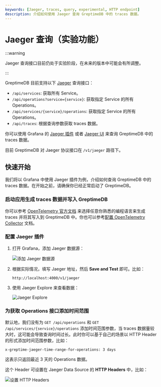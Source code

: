 ```yaml
---
keywords: [Jaeger, traces, query, experimental, HTTP endpoint]
description: 介绍如何使用 Jaeger 查询 GreptimeDB 中的 traces 数据。
---
```


# Jaeger 查询（实验功能）

:::warning

Jaeger 查询接口目前仍处于实验阶段，在未来的版本中可能会有所调整。

:::

GreptimeDB 目前支持以下 [Jaeger](https://www.jaegertracing.io/) 查询接口：

- `/api/services`: 获取所有 Service。
- `/api/operations?service={service}`: 获取指定 Service 的所有 Operations。
- `/api/services/{service}/operations`: 获取指定 Service 的所有 Operations。
- `/api/traces`: 根据查询参数获取 traces 数据。

你可以使用 Grafana 的 [Jaeger 插件](https://grafana.com/docs/grafana/latest/datasources/jaeger/) 或者 [Jaeger UI](https://github.com/jaegertracing/jaeger-ui) 来查询 GreptimeDB 中的 traces 数据。

目前 GreptimeDB 对 Jaeger 协议接口在 `/v1/jaeger` 路径下。

## 快速开始

我们将以 Grafana 中使用 Jaeger 插件为例，介绍如何查询 GreptimeDB 中的 traces 数据。在开始之前，请确保你已经正常启动了 GreptimeDB。

### 启动应用生成 traces 数据并写入 GreptimeDB

你可以参考 [OpenTelemetry 官方文档](https://opentelemetry.io/docs/languages/) 来选择任意你熟悉的编程语言来生成 traces 并将其写入到 GreptimeDB 中。你也可以参考[配置 OpenTelemetry Collector](/user-guide/traces/read-write.md#opentelemetry-collector) 文档。

### 配置 Jaeger 插件

1. 打开 Grafana，添加 Jaeger 数据源：

   ![添加 Jaeger 数据源](/add-jaeger-data-source.jpg)

2. 根据实际情况，填写 Jaeger 地址，然后 **Save and Test** 即可。比如：

   ```
   http://localhost:4000/v1/jaeger
   ```

3. 使用 Jaeger Explore 来查看数据：

   ![Jaeger Explore](/jaeger-explore.png)

### 为获取 Operations 接口添加时间范围

默认地，我们没有为 `GET /api/operations` 和 `GET /api/services/{service}/operations` 添加时间范围参数，当 traces 数据量较大时，这可能会导致查询时间过长。此时你可以基于自己的场景以 HTTP Header 的形式添加时间范围参数，比如：

```
x-greptime-jaeger-time-range-for-operations: 3 days
```

这表示只返回最近 3 天的 Operations 数据。

这个 Header 可设置在 Jaeger Data Source 的 **HTTP Headers** 中，比如：

![设置 HTTP Headers](/jaeger-http-header-for-time-range.jpg)
